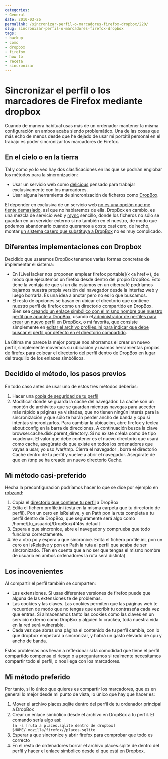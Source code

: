 ```yaml
---
categories:
- General
date: 2010-03-26
permalink: /sincronizar-perfil-o-marcadores-firefox-dropbox/220/
slug: sincronizar-perfil-o-marcadores-firefox-dropbox
tags:
- backup
- como
- dropbox
- firefox
- how to
- receta
- sincronizar
---
```


# Sincronizar el perfil o los marcadores de Firefox mediante dropbox

Cuando de manera habitual usas más de un ordenador mantener la misma configuración en ambos acaba siendo problemático. Una de las cosas que más echo de menos desde que he dejado de usar mi portátil personal en el trabajo es poder sincronizar los marcadores de Firefox.

## En el cielo o en la tierra

Tal y como yo lo veo hay dos clasificaciones en las que se podrían englobar los métodos para la sincronización:

- Usar un servicio web como [delicious](http://delicious.com/) pensado para trabajar exclusivamente con los marcadores.
- Usar alguna herramienta de sincronización de ficheros como [DropBox](http://www.dropbox.com/).

El depender en exclusiva de un servicio web [no es una opción que me tiente demasiado](http://blog.loretahur.net/2009/03/los-problemas-de-la-nube-informatica-radio-euskadi.html), así que no hablaremos de ella. DropBox en cambio, es una mezcla de servicio web y [rsync](http://es.wikipedia.org/wiki/Rsync) sencillo, donde los ficheros no sólo se guardan en un servidor externo si no también en el nuestro, de modo que podemos abandonarlo cuando queramos a coste casi cero, de hecho, montar [un sistema casero que substituya a DropBox](http://aseodiario.com/2010/03/dropbox-casero/) no es muy complicado.

## Diferentes implementaciones con Dropbox

Decidido que usaremos DropBox tenemos varias formas concretas de implementar el sistema:

- En [LiveHacker nos proponen emplear firefox portable](<<a href=>), de modo que ejecutemos un firefox desde dentro del propio DropBox. Esto tiene la ventaja de que si un día estamos en un cibercafé podríamos bajarnos nuestra propia versión del navegador desde la interfaz web y luego borrarla. Es una idea a anotar pero no es lo que buscamos.
- El resto de opciones se basan en ubicar el directorio que contiene nuestro perfil de firefox como un directorio compartido en DropBox. Bien sea [creando un enlace simbólico con el mismo nombre que nuestro perfil que apunte a DropBox](http://jonefox.com/blog/2009/11/16/how-to-sync-firefox-across-multiple-computers-using-dropbox/), usando el[ administrador de perfiles para crear un nuevo perfil](http://robwilkerson.org/2008/09/24/synchronizing-firefox-through-dropbox/) en DropBox, o mi favorita, que consiste simplemente en [editar el archivo profiles.ini para indicar que debe buscar el perfil por defecto en el directorio compartido](http://www.robzand.com/blog/firefox-dropbox-profile-synchronization-across-machines).

La última me parece la mejor porque nos ahorramos el crear un nuevo perfil, simplemente movemos su ubicación y usamos herramientas propias de firefox para colocar el directorio del perfil dentro de DropBox en lugar del truquillo de los enlaces simbólicos.

## Decidido el método, los pasos previos

En todo caso antes de usar uno de estos tres métodos deberías:

1. Hacer una [copia de seguridad de tu perfil](http://support.mozilla.com/en-US/kb/Backing+Up+Your+Information)
2. Modificar donde se guarda la cache del navegador. La cache son un montón de archivitos que se guardan mientras navegas para acceder más rápido a páginas ya visitadas, que no tienen ningún interés para la sincronización y que sólo te harán perder ancho de banda y cpu si intentas sincronizarlos. Para cambiar la ubicación, abre firefox y teclea about:config en la barra de direcciones. A continuación busca la clave browser.cache.disk.parent\_directory. Si no existe créala como de tipo «cadena». El valor que debe contener es el nuevo directorio que usará como cache, asegúrate de que existe en todos los ordenadores que vayas a usar, yo uso /var/tmp. Cierra el navegador , borra el directorio Cache dentro de tu perfil y vuelve a abrir el navegador. Asegúrate de que en /tmp se ha creado un nuevo directorio Cache.

## Mi método casi-preferido

Hecha la preconfiguración podríamos hacer lo que se dice por ejemplo en [robzand](http://www.robzand.com/blog/firefox-dropbox-profile-synchronization-across-machines):

1. Copia el [directorio que contiene tu perfil](http://support.mozilla.com/en-US/kb/Profiles#Where_is_my_profile_stored_) a DropBox
2. Edita el fichero profile.ini (está en la misma carpeta que tu directorio de perfil). Pon un cero en IsRelative, y en Path pon la ruta completa a tu perfil dentro de DropBox, que seguramente será algo como /home/\[tu\_usuario\]/DropBox/4f45s.default
3. Espera a que sincronice, abre el navegador y comprueba que todo funciona correctamente.
4. Ve a otro pc y espera a que sincronice. Edita el fichero profile.ini, pon un cero en IsRelative y pon en Path la ruta al perfil que acaba de ser sincronizado. (Ten en cuenta que a no ser que tengas el mismo nombre de usuario en ambos ordenadores la ruta será distinta)

## Los incovenientes

Al compartir el perfil también se comparten:

- Las extensiones. Si usas diferentes versiones de firefox puede que alguna de las extensiones te de problemas.
- Las cookies y las claves. Las cookies permiten que las páginas web te recuerden de modo que no tengas que escribir tu contraseña cada vez que entras. Si almacenamos tanto las cookies como las claves en un servicio externo como DropBox y alguien lo crackea, toda nuestra vida en la red será vulnerable.
- Cada vez que abras una página el contenido de tu perfil cambia, con lo que dropbox empezará a sincronizar, y habrá un gasto elevado de cpu y ancho de banda.

Estos problemas nos llevan a reflexionar si la comodidad que tiene el perfil compartido compensa el riesgo o a preguntarnos si realmente necesitamos compartir todo el perfil, o nos llega con los marcadores.

## Mi método preferido

Por tanto, si lo único que quieres es compartir los marcadores, que es en general lo mejor desde mi punto de vista, lo único que hay que hacer es:

1. Mover el archivo places.sqlite dentro del perfil de tu ordenador principal a DropBox
2. Crear un enlace simbólico desde el archivo en DropBox a tu perfil. El comando sería algo así:  
    `ln -s [ruta a places.sqlite dentro de dropbox] $HOME/.mozilla/firefox//places.sqlite`
3. Esperar a que sincronice y abrir firefox para comprobar que todo es correcto
4. En el resto de ordenadores borrar el archivo places.sqlite de dentro del perfil y hacer el enlace simbólico desde el que está en Dropbox.